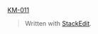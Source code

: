 [KM-011](https://github.com/pyramidmine/blog/blob/master/KM-011.jpg)

> Written with [StackEdit](https://stackedit.io/).
<!--stackedit_data:
eyJoaXN0b3J5IjpbMTI4MjA3MDc0LDczMDk5ODExNl19
-->